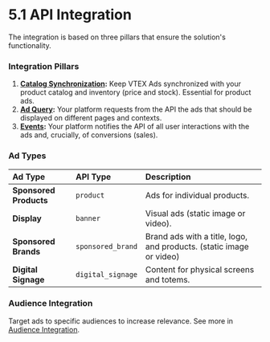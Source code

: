 # 5.1 API Integration

The integration is based on three pillars that ensure the solution's functionality.

### Integration Pillars

1.  **[Catalog Synchronization](./5.2-catalog-synchronization.md):** Keep VTEX Ads synchronized with your product catalog and inventory (price and stock). Essential for product ads.
2.  **[Ad Query](./5.3-ad-query.md):** Your platform requests from the API the ads that should be displayed on different pages and contexts.
3.  **[Events](./5.4-events.md):** Your platform notifies the API of all user interactions with the ads and, crucially, of conversions (sales).

### Ad Types

| Ad Type | API Type | Description |
| :--- | :--- |:------------------------------------------------|
| **Sponsored Products** | `product` | Ads for individual products. |
| **Display** | `banner` | Visual ads (static image or video). |
| **Sponsored Brands** | `sponsored_brand` | Brand ads with a title, logo, and products. (static image or video) |
| **Digital Signage** | `digital_signage`| Content for physical screens and totems. |

### Audience Integration

Target ads to specific audiences to increase relevance. See more in [Audience Integration](./5.2-audience-integration.md).

